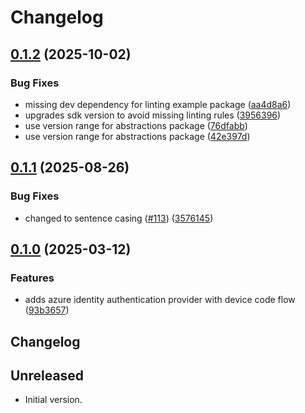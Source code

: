 # Changelog

## [0.1.2](https://github.com/microsoft/kiota-dart/compare/microsoft_kiota_azure-v0.1.1...microsoft_kiota_azure-v0.1.2) (2025-10-02)


### Bug Fixes

* missing dev dependency for linting example package ([aa4d8a6](https://github.com/microsoft/kiota-dart/commit/aa4d8a69b35f08ae45e3ee323194d7ba1aedfcd9))
* upgrades sdk version to avoid missing linting rules ([3956396](https://github.com/microsoft/kiota-dart/commit/3956396914955a24cd85bedb4361662c87bf365b))
* use version range for abstractions package ([76dfabb](https://github.com/microsoft/kiota-dart/commit/76dfabb7138531323557a827a6575110f3a4a2d7))
* use version range for abstractions package ([42e397d](https://github.com/microsoft/kiota-dart/commit/42e397dce1c8989434ebcdf391023b3f67f10801))

## [0.1.1](https://github.com/microsoft/kiota-dart/compare/microsoft_kiota_azure-v0.1.0...microsoft_kiota_azure-v0.1.1) (2025-08-26)


### Bug Fixes

* changed to sentence casing ([#113](https://github.com/microsoft/kiota-dart/issues/113)) ([3576145](https://github.com/microsoft/kiota-dart/commit/3576145b997ae921161fa118689fbeb88a21c830))

## [0.1.0](https://github.com/microsoft/kiota-dart/compare/microsoft_kiota_azure-v0.0.1...microsoft_kiota_azure-v0.1.0) (2025-03-12)


### Features

* adds azure identity authentication provider with device code flow ([93b3657](https://github.com/microsoft/kiota-dart/commit/93b3657ae33fef7ebeb7ba172cb37b01f1d208cd))

## Changelog

## Unreleased

- Initial version.
